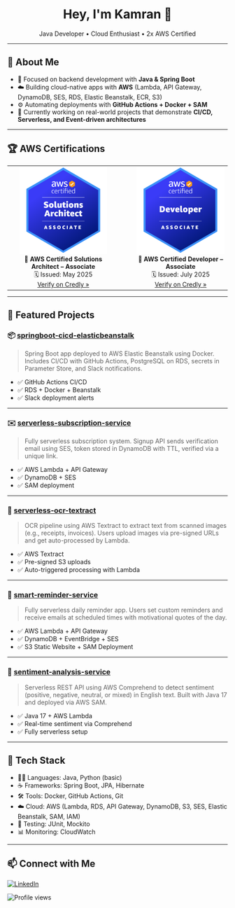<h1 align="center">Hey, I'm Kamran 👋</h1>

<p align="center">
  Java Developer • Cloud Enthusiast • 2x AWS Certified
</p>

---

## 🧠 About Me

- 🔭 Focused on backend development with **Java & Spring Boot**
- ☁️ Building cloud-native apps with **AWS** (Lambda, API Gateway, DynamoDB, SES, RDS, Elastic Beanstalk, ECR, S3)
- ⚙️ Automating deployments with **GitHub Actions + Docker + SAM**
- 🚀 Currently working on real-world projects that demonstrate **CI/CD, Serverless, and Event-driven architectures**

---


## 🏆 AWS Certifications

<div align="center">

<table>
  <tr>
    <td align="center">
      <a href="https://www.credly.com/badges/YOUR_BADGE_ID1" target="_blank">
        <img src="./aws-saa.png" alt="SA Badge" width="200"/>
      </a>
      <br/>
      🏅 <strong>AWS Certified Solutions Architect – Associate</strong><br/>
      🗓️ Issued: May 2025<br/>
      <a href="https://www.credly.com/badges/226b7fc4-a7c2-439b-bcbe-3aadce846d40/public_url" target="_blank">Verify on Credly »</a>
    </td>
    <td align="center" style="padding-left: 40px;">
      <a href="https://www.credly.com/badges/YOUR_BADGE_ID2" target="_blank">
        <img src="./aws-dva.png" alt="DVA Badge" width="200"/>
      </a>
      <br/>
      🏅 <strong>AWS Certified Developer – Associate</strong><br/>
      🗓️ Issued: July 2025<br/>
      <a href="https://www.credly.com/badges/7aa41ad9-c9bf-49df-b455-eeb99ac485f5/public_url" target="_blank">Verify on Credly »</a>
    </td>
  </tr>
</table>

</div>

---

## 🚀 Featured Projects

### 📦 [springboot-cicd-elasticbeanstalk](https://github.com/KamranZeynalov/springboot-cicd-elasticbeanstalk)
> Spring Boot app deployed to AWS Elastic Beanstalk using Docker. Includes CI/CD with GitHub Actions, PostgreSQL on RDS, secrets in Parameter Store, and Slack notifications.

- ✅ GitHub Actions CI/CD
- ✅ RDS + Docker + Beanstalk
- ✅ Slack deployment alerts

---

### ✉️ [serverless-subscription-service](https://github.com/KamranZeynalov/serverless-subscription-service)
> Fully serverless subscription system. Signup API sends verification email using SES, token stored in DynamoDB with TTL, verified via a unique link.

- ✅ AWS Lambda + API Gateway
- ✅ DynamoDB + SES
- ✅ SAM deployment

---

### 📝 [serverless-ocr-textract](https://github.com/KamranZeynalov/serverless-ocr-textract)  
> OCR pipeline using AWS Textract to extract text from scanned images (e.g., receipts, invoices). Users upload images via pre-signed URLs and get auto-processed by Lambda.

- ✅ AWS Textract
- ✅ Pre-signed S3 uploads  
- ✅ Auto-triggered processing with Lambda  

---

### 🔔 [smart-reminder-service](https://github.com/KamranZeynalov/smart-reminder-service)  
> Fully serverless daily reminder app. Users set custom reminders and receive emails at scheduled times with motivational quotes of the day.

- ✅ AWS Lambda + API Gateway  
- ✅ DynamoDB + EventBridge + SES    
- ✅ S3 Static Website + SAM Deployment 

---

### 🧠 [sentiment-analysis-service](https://github.com/KamranZeynalov/sentiment-analysis-service)
> Serverless REST API using AWS Comprehend to detect sentiment (positive, negative, neutral, or mixed) in English text. Built with Java 17 and deployed via AWS SAM.

- ✅ Java 17 + AWS Lambda  
- ✅ Real-time sentiment via Comprehend  
- ✅ Fully serverless setup  

---

## 🧰 Tech Stack
- 🧑‍💻 Languages: Java, Python (basic)
- ☕ Frameworks: Spring Boot, JPA, Hibernate
- 🛠️ Tools: Docker, GitHub Actions, Git
- ☁️ Cloud: AWS (Lambda, RDS, API Gateway, DynamoDB, S3, SES, Elastic Beanstalk, SAM, IAM)
- 🧪 Testing: JUnit, Mockito
- 📊 Monitoring: CloudWatch
---

## 📫 Connect with Me

[![LinkedIn](https://img.shields.io/badge/LinkedIn-blue?logo=linkedin&style=flat-square)](https://www.linkedin.com/in/zeynalov-kamran/)

![Profile views](https://komarev.com/ghpvc/?username=KamranZeynalov)

